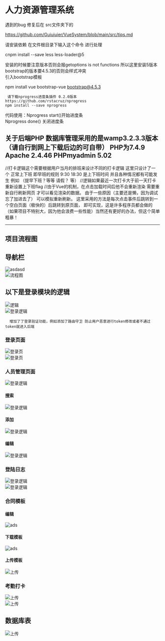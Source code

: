 # 人力资源管理系统
  
 遇到的bug 修复后在 src文件夹下的

   https://github.com/Guiuiuier/VueSystem/blob/main/src/tips.md 
 
 
请安装依赖  在文件根目录下输入这个命令 进行处理    

  cnpm install --save less less-loader@5  

 安装的时候要注意版本否则会报getoptions is not functions 所以这里安装5版本  
  bootstrap的版本要4.5.3的否则会样式冲突   
 引入bootstrap模板 

  npm install vue bootstrap-vue bootstrap@4.5.3

     请下载nprogress进度条插件 0.2.0版本  
    https://github.com/rstacruz/nprogress 
    npm install --save nprogress  
   代码使用：Nprogress start()开始进度条  
      Nprogress done()  关闭进度条  

 ## 关于后端PHP 数据库管理采用的是wamp3.2.3.3版本（请自行到网上下载后边的可自带）  PHP为7.4.9 Apache 2.4.46 PHPmyadmin 5.02



//打卡逻辑这个需要根据用户当月的排班来设计不同的打卡逻辑 这里只设计了一个 正常上下班 即早班的规则 9:30 18:30 是上下班时间  并且各种情况都有可能发生 例如 （提早下班？等等 请假？ 等） 
 //逻辑如果最近一次打卡大于前一天打卡 重新设置上下班flag 
 //由于Vue的机制，在点击加载时间后他不会重新渲染 需要重新自行刷新网页 才可以看见渲染的数据。 由于一些原因（主要还是懒，因为调试忘了加进去了） 可以模拟重新刷新。 这里采用的方法是每次点击事件后跳转到一个空白页面（极快的）后跳转到原页面， 即可实现，这是许多程序员都会做的（如果项目不特别大，因为他会浪费一些性能）当然还有更好的办法，但这个简单粗暴！ 
**** 
## 项目流程图
## 导航栏
   ![asdasd](https://github.com/Guiuiuier/VueSystem/blob/main/public/Introduce%20image/%E4%BE%A7%E8%BE%B9%E6%A0%8F.png)  
   ![流程图](https://github.com/Guiuiuier/VueSystem/blob/main/public/Introduce%20image/%E6%B5%81%E7%A8%8B.png)  
## 以下是登录模块的逻辑  
  ![逻辑](https://github.com/Guiuiuier/VueSystem/blob/main/public/Introduce%20image/%E6%B5%81%E7%A8%8B%E5%9B%BE.jpg)  
  ![登录逻辑](https://github.com/Guiuiuier/VueHRsystem/blob/main/public/Introduce%20image/%E7%99%BB%E5%BD%95%E9%80%BB%E8%BE%91.png)  
  
      增加了了登录验证功能，例如添加了路由守卫 防止用户恶意进行token修改或者不通过token就进入后端  

### 登录页面 
  ![登录页](https://github.com/Guiuiuier/VueHRsystem/blob/main/public/Introduce%20image/5902d342247d8ffd3e0bbf7c1b380c9.png)  
  ![登录页](https://github.com/Guiuiuier/VueHRsystem/blob/main/public/Introduce%20image/ff6928a06d706a1bb6263c3771a9c26.png)  
### 人员管理页面
 ![登录逻辑](https://github.com/Guiuiuier/VueSystem/blob/main/public/Introduce%20image/%E4%B8%BB%E9%A1%B5%E9%9D%A2.png)   
#### 搜索
 ![登录逻辑](https://github.com/Guiuiuier/VueSystem/blob/main/public/Introduce%20image/%E6%90%9C%E7%B4%A2%E6%9D%BF%E5%9D%97.png)   
#### 添加
 ![登录逻辑](https://github.com/Guiuiuier/VueSystem/blob/main/public/Introduce%20image/%E6%B7%BB%E5%8A%A0%E6%9D%BF%E5%9D%97.png)   
#### 编辑
 ![登录逻辑](https://github.com/Guiuiuier/VueSystem/blob/main/public/Introduce%20image/%E7%BC%96%E8%BE%91%E6%9D%BF%E5%9D%97.png)   

### 登陆日志
 ![登录逻辑](https://github.com/Guiuiuier/VueSystem/blob/main/public/Introduce%20image/%E7%99%BB%E9%99%86%E6%97%A5%E5%BF%97.png)   
  ![登录逻辑](https://github.com/Guiuiuier/VueSystem/blob/main/public/Introduce%20image/%E6%9B%B4%E6%94%B9%E5%AF%86%E7%A0%81.png)   

### 合同模板
 #### 编辑
 ![ads](https://github.com/Guiuiuier/VueSystem/blob/main/public/Introduce%20image/%E4%BF%AE%E6%94%B9%E4%B8%8B%E8%BD%BD%E4%BF%A1%E6%81%AF.png)  
 #### 下载模板
  ![ads](https://github.com/Guiuiuier/VueSystem/blob/main/public/Introduce%20image/%E4%B8%8B%E8%BD%BD.png)   
  
  #### 上传模板
  ![上传](https://github.com/Guiuiuier/VueSystem/blob/main/public/Introduce%20image/%E4%B8%8A%E4%BC%A0.png)  
### 考勤打卡
  ![上传](https://github.com/Guiuiuier/VueSystem/blob/main/public/Introduce%20image/%E8%80%83%E5%8B%A4%E6%89%93%E5%8D%A1.png)  
   ![上传](https://github.com/Guiuiuier/VueSystem/blob/main/public/Introduce%20image/%E4%B8%8B%E7%8F%AD%E6%89%93%E5%8D%A11.png)  

## 数据库表
![上传](https://github.com/Guiuiuier/VueSystem/blob/main/public/Introduce%20image/%E6%95%B0%E6%8D%AE%E5%BA%93%E8%A1%A8.png)  
